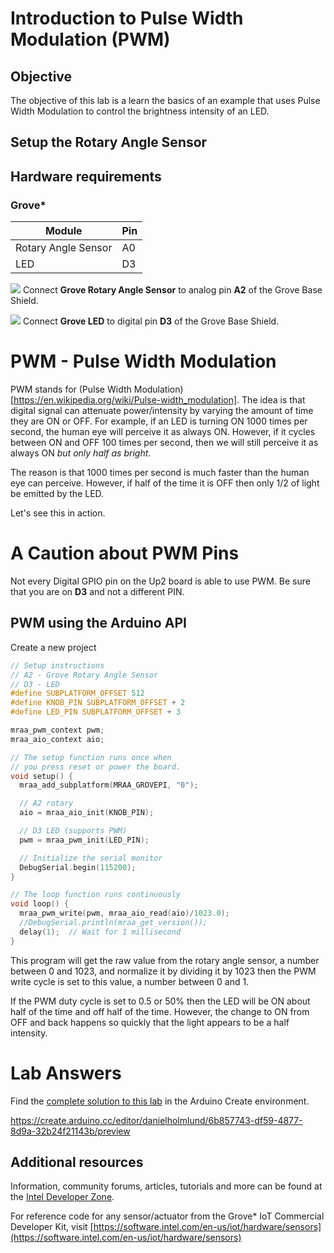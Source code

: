# Introduction to Pulse Width Modulation (PWM)

## Objective

The objective of this lab is a learn the basics of an example that uses Pulse Width Modulation to control the brightness intensity of an LED.

## Setup the Rotary Angle Sensor
## Hardware requirements

### Grove\*

Module | Pin
--- | ---
Rotary Angle Sensor | A0
LED | D3

![](./images/action.png) Connect **Grove Rotary Angle Sensor** to analog pin **A2** of the Grove Base Shield.

![](./images/action.png) Connect **Grove LED** to digital pin **D3** of the Grove Base Shield.

# PWM - Pulse Width Modulation

PWM stands for (Pulse Width Modulation)[https://en.wikipedia.org/wiki/Pulse-width_modulation]. The idea is that digital signal can attenuate power/intensity by varying the amount of time they are ON or OFF. For example, if an LED is turning ON 1000 times per second, the human eye will perceive it as always ON. However, if it cycles between ON and OFF 100 times per second, then we will still perceive it as always ON _but only half as bright_.

The reason is that 1000 times per second is much faster than the human eye can perceive. However, if half of the time it is OFF then only 1/2 of light be emitted by the LED.

Let's see this in action.

# A Caution about PWM Pins
Not every Digital GPIO pin on the Up2 board is able to use PWM. Be sure that you are on **D3** and not a different PIN.

## PWM using the Arduino API
Create a new project
```c
// Setup instructions
// A2 - Grove Rotary Angle Sensor
// D3 - LED
#define SUBPLATFORM_OFFSET 512
#define KNOB_PIN SUBPLATFORM_OFFSET + 2
#define LED_PIN SUBPLATFORM_OFFSET + 3

mraa_pwm_context pwm;
mraa_aio_context aio;

// The setup function runs once when
// you press reset or power the board.
void setup() {
  mraa_add_subplatform(MRAA_GROVEPI, "0");

  // A2 rotary
  aio = mraa_aio_init(KNOB_PIN);

  // D3 LED (supports PWM)
  pwm = mraa_pwm_init(LED_PIN);

  // Initialize the serial monitor
  DebugSerial.begin(115200);
}

// The loop function runs continuously
void loop() {
  mraa_pwm_write(pwm, mraa_aio_read(aio)/1023.0);
  //DebugSerial.println(mraa_get_version());
  delay(1);  // Wait for 1 millisecond
}
```

This program will get the raw value from the rotary angle sensor, a number between 0 and 1023, and normalize it by dividing it by 1023 then the PWM write cycle is set to this value, a number between 0 and 1.

If the PWM duty cycle is set to 0.5 or 50% then the LED will be ON about half of the time and off half of the time. However, the change to ON from OFF and back happens so quickly that the light appears to be a half intensity.

# Lab Answers
Find the [complete solution to this lab](https://create.arduino.cc/editor/danielholmlund/6b857743-df59-4877-8d9a-32b24f21143b/preview) in the Arduino Create environment.

https://create.arduino.cc/editor/danielholmlund/6b857743-df59-4877-8d9a-32b24f21143b/preview

## Additional resources
Information, community forums, articles, tutorials and more can be found at the [Intel Developer Zone](https://software.intel.com/iot).

For reference code for any sensor/actuator from the Grove* IoT Commercial Developer Kit, visit [https://software.intel.com/en-us/iot/hardware/sensors](https://software.intel.com/en-us/iot/hardware/sensors)
